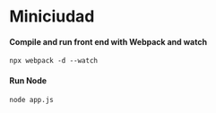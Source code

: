 # Miniciudad

#### Compile and run front end with Webpack and watch

`npx webpack -d --watch`

#### Run Node

`node app.js`



